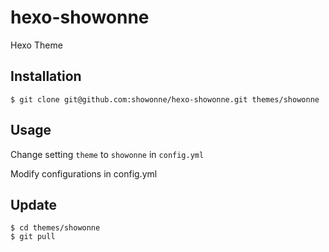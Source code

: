 # hexo-showonne

Hexo Theme

## Installation
`$ git clone git@github.com:showonne/hexo-showonne.git themes/showonne`

## Usage
Change setting `theme` to `showonne` in `config.yml`

Modify configurations in config.yml

## Update
    $ cd themes/showonne
    $ git pull
